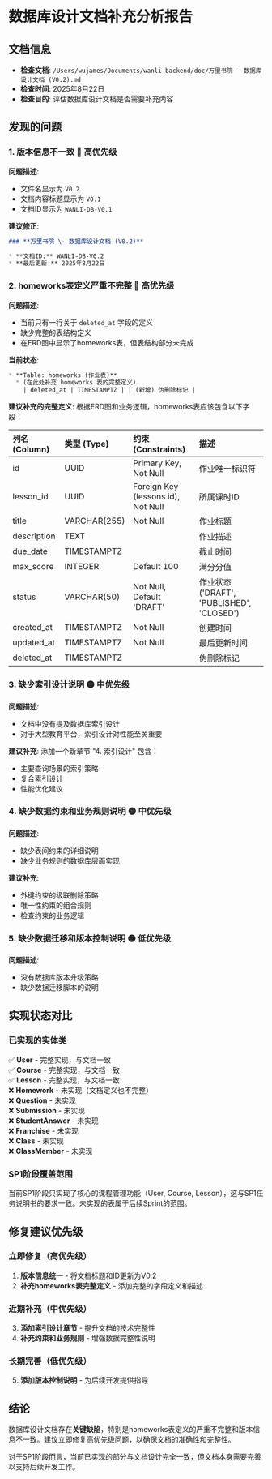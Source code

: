 # 数据库设计文档补充分析报告

## 文档信息
- **检查文档**: `/Users/wujames/Documents/wanli-backend/doc/万里书院 - 数据库设计文档 (V0.2).md`
- **检查时间**: 2025年8月22日
- **检查目的**: 评估数据库设计文档是否需要补充内容

## 发现的问题

### 1. 版本信息不一致 🔴 高优先级

**问题描述**:
- 文件名显示为 `V0.2`
- 文档内容标题显示为 `V0.1`
- 文档ID显示为 `WANLI-DB-V0.1`

**建议修正**:
```markdown
### **万里书院 \- 数据库设计文档 (V0.2)**

* **文档ID:** WANLI-DB-V0.2
* **最后更新:** 2025年8月22日
```

### 2. homeworks表定义严重不完整 🔴 高优先级

**问题描述**:
- 当前只有一行关于 `deleted_at` 字段的定义
- 缺少完整的表结构定义
- 在ERD图中显示了homeworks表，但表结构部分未完成

**当前状态**:
```markdown
* **Table: homeworks (作业表)**  
  * (在此处补充 homeworks 表的完整定义)  
    | deleted_at | TIMESTAMPTZ | | (新增) 伪删除标记 |
```

**建议补充的完整定义**:
根据ERD图和业务逻辑，homeworks表应该包含以下字段：

| 列名 (Column) | 类型 (Type) | 约束 (Constraints) | 描述 |
| :---- | :---- | :---- | :---- |
| id | UUID | Primary Key, Not Null | 作业唯一标识符 |
| lesson_id | UUID | Foreign Key (lessons.id), Not Null | 所属课时ID |
| title | VARCHAR(255) | Not Null | 作业标题 |
| description | TEXT |  | 作业描述 |
| due_date | TIMESTAMPTZ |  | 截止时间 |
| max_score | INTEGER | Default 100 | 满分分值 |
| status | VARCHAR(50) | Not Null, Default 'DRAFT' | 作业状态 ('DRAFT', 'PUBLISHED', 'CLOSED') |
| created_at | TIMESTAMPTZ | Not Null | 创建时间 |
| updated_at | TIMESTAMPTZ | Not Null | 最后更新时间 |
| deleted_at | TIMESTAMPTZ |  | 伪删除标记 |

### 3. 缺少索引设计说明 🟡 中优先级

**问题描述**:
- 文档中没有提及数据库索引设计
- 对于大型教育平台，索引设计对性能至关重要

**建议补充**:
添加一个新章节 "4. 索引设计" 包含：
- 主要查询场景的索引策略
- 复合索引设计
- 性能优化建议

### 4. 缺少数据约束和业务规则说明 🟡 中优先级

**问题描述**:
- 缺少表间约束的详细说明
- 缺少业务规则的数据库层面实现

**建议补充**:
- 外键约束的级联删除策略
- 唯一性约束的组合规则
- 检查约束的业务逻辑

### 5. 缺少数据迁移和版本控制说明 🟢 低优先级

**问题描述**:
- 没有数据库版本升级策略
- 缺少数据迁移脚本的说明

## 实现状态对比

### 已实现的实体类
✅ **User** - 完整实现，与文档一致  
✅ **Course** - 完整实现，与文档一致  
✅ **Lesson** - 完整实现，与文档一致  
❌ **Homework** - 未实现（文档定义也不完整）  
❌ **Question** - 未实现  
❌ **Submission** - 未实现  
❌ **StudentAnswer** - 未实现  
❌ **Franchise** - 未实现  
❌ **Class** - 未实现  
❌ **ClassMember** - 未实现  

### SP1阶段覆盖范围
当前SP1阶段只实现了核心的课程管理功能（User, Course, Lesson），这与SP1任务说明书的要求一致。未实现的表属于后续Sprint的范围。

## 修复建议优先级

### 立即修复（高优先级）
1. **版本信息统一** - 将文档标题和ID更新为V0.2
2. **补充homeworks表完整定义** - 添加完整的字段定义和描述

### 近期补充（中优先级）
3. **添加索引设计章节** - 提升文档的技术完整性
4. **补充约束和业务规则** - 增强数据完整性说明

### 长期完善（低优先级）
5. **添加版本控制说明** - 为后续开发提供指导

## 结论

数据库设计文档存在**关键缺陷**，特别是homeworks表定义的严重不完整和版本信息不一致。建议立即修复高优先级问题，以确保文档的准确性和完整性。

对于SP1阶段而言，当前已实现的部分与文档设计完全一致，但文档本身需要完善以支持后续开发工作。